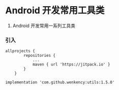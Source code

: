 # Android 开发常用工具类
1. Android 开发常用一系列工具类
### 引入

```
allprojects {
		repositories {
			...
			maven { url 'https://jitpack.io' }
		}
	}

implementation 'com.github.wenkency:utils:1.5.0'

```
